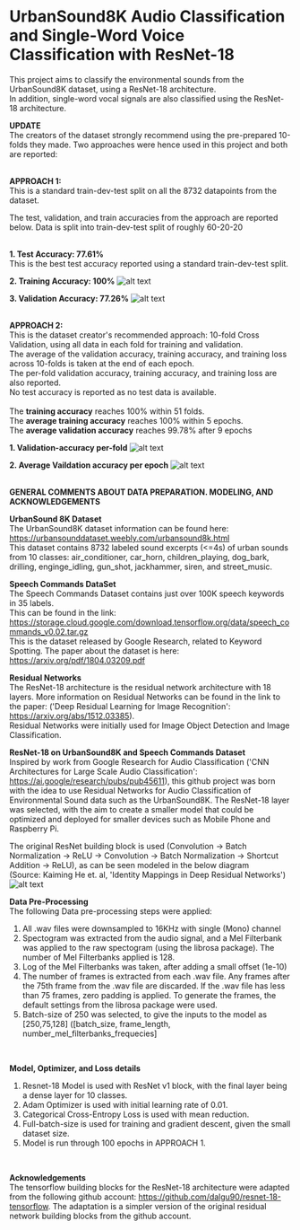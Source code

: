 # UrbanSound8K Audio Classification and Single-Word Voice Classification with ResNet-18

This project aims to classify the environmental sounds from the UrbanSound8K dataset, using a ResNet-18 architecture. <br />
In addition, single-word vocal signals are also classified using the ResNet-18 architecture. <br />

**UPDATE** <br/>
The creators of the dataset strongly recommend using the pre-prepared 10-folds they made. Two approaches were hence used in this project and both are reported:
<br/> <br/>


**APPROACH 1:** <br/>
This is a standard train-dev-test split on all the 8732 datapoints from the dataset.  <br />

The test, validation, and train accuracies from the approach are reported below. Data is split into train-dev-test split of roughly 60-20-20 <br/> <br />

**1. Test Accuracy: 77.61%** <br/>
This is the best test accuracy reported using a standard train-dev-test split. 
<br/>


**2. Training Accuracy: 100%**
![alt text](https://github.com/nitinvwaran/UrbanSound8K-audio-classification-with-ResNet/blob/master/misc/accuracy_resnet_18.PNG) <br />

**3. Validation Accuracy: 77.26%**
![alt text](https://github.com/nitinvwaran/UrbanSound8K-audio-classification-with-ResNet/blob/master/misc/accuracy_resnet_validation.PNG) <br /> <br />


**APPROACH 2:** <br/>
This is the dataset creator's recommended approach: 10-fold Cross Validation, using all data in each fold for training and validation.  <br />
The average of the validation accuracy, training accuracy, and training loss across 10-folds is taken at the end of each epoch. <br />
The per-fold validation accuracy, training accuracy, and training loss are also reported. <br/>
No test accuracy is reported as no test data is available.
<br /> <br />
The **training accuracy** reaches 100% within 51 folds. <br />
The **average training accuracy** reaches 100% within 5 epochs. <br />
The **average validation accuracy** reaches 99.78% after 9 epochs <br />

**1. Validation-accuracy per-fold**
![alt text](https://github.com/nitinvwaran/UrbanSound8K-audio-classification-with-ResNet/blob/master/misc/accuracy_valid_fold.PNG)
<br/>

**2. Average Vaildation accuracy per epoch**
![alt text](https://github.com/nitinvwaran/UrbanSound8K-audio-classification-with-ResNet/blob/master/misc/avg_valid_accuracy.PNG)
<br/> <br/>


**GENERAL COMMENTS ABOUT DATA PREPARATION. MODELING, AND ACKNOWLEDGEMENTS** <br/>


**UrbanSound 8K Dataset** <br />
The UrbanSound8K dataset information can be found here: https://urbansounddataset.weebly.com/urbansound8k.html <br />
This dataset contains 8732 labeled sound excerpts (<=4s) of urban sounds from 10 classes: air_conditioner, car_horn, children_playing, dog_bark, drilling, enginge_idling, gun_shot, jackhammer, siren, and street_music.

**Speech Commands DataSet** <br />
The Speech Commands Dataset contains just over 100K speech keywords in 35 labels. <br />
This can be found in the link: https://storage.cloud.google.com/download.tensorflow.org/data/speech_commands_v0.02.tar.gz <br />
This is the dataset released by Google Research, related to Keyword Spotting. The paper about the dataset is here: https://arxiv.org/pdf/1804.03209.pdf <br/> 

**Residual Networks** <br />
The ResNet-18 architecture is the residual network architecture with 18 layers. More information on Residual Networks can be found in the link to the paper:  ('Deep Residual Learning for Image Recognition': https://arxiv.org/abs/1512.03385). <br /> Residual Networks were initially used for Image Object Detection and Image Classification. 

**ResNet-18 on UrbanSound8K and Speech Commands Dataset** <br />
Inspired by work from Google Research for Audio Classification ('CNN Architectures for Large Scale Audio Classification': https://ai.google/research/pubs/pub45611), this github project was born with the idea to use Residual Networks for Audio Classification of Environmental Sound data such as the UrbanSound8K. The ResNet-18 layer was selected, with the aim to create a smaller model that could be optimized and deployed for smaller devices such as Mobile Phone and Raspberry Pi. 

The original ResNet building block is used (Convolution -> Batch Normalization -> ReLU -> Convolution -> Batch Normalization -> Shortcut Addition -> ReLU), as can be seen modeled in the below diagram <br /> (Source: Kaiming He et. al, 'Identity Mappings in Deep Residual Networks') <br />
![alt text](https://github.com/nitinvwaran/UrbanSound8K-audio-classification-with-ResNet/blob/master/misc/original_resnet_block.PNG)

**Data Pre-Processing** <br />
The following Data pre-processing steps were applied:
1. All .wav files were downsampled to 16KHz with single (Mono) channel
2. Spectogram was extracted from the audio signal, and a Mel Filterbank was applied to the raw spectogram (using the librosa package).
   The number of Mel Filterbanks applied is 128.
3. Log of the Mel Filterbanks was taken, after adding a small offset (1e-10)
4. The number of frames is extracted from each .wav file. Any frames after the 75th frame from the .wav file are discarded. If the .wav file has less than 75 frames, zero padding is applied. To generate the frames, the default settings from the librosa package were used.
5. Batch-size of 250 was selected, to give the inputs to the model as [250,75,128] ([batch_size, frame_length, number_mel_filterbanks_frequecies]

<br />

**Model, Optimizer, and Loss details**
1. Resnet-18 Model is used with ResNet v1 block, with the final layer being a dense layer for 10 classes.
2. Adam Optimizer is used with initial learning rate of 0.01.
3. Categorical Cross-Entropy Loss is used with mean reduction.
4. Full-batch-size is used for training and gradient descent, given the small dataset size. 
5. Model is run through 100 epochs in APPROACH 1.
<br />

**Acknowledgements** <br />
The tensorflow building blocks for the ResNet-18 architecture were adapted from the following github account: https://github.com/dalgu90/resnet-18-tensorflow. The adaptation is a simpler version of the original residual network building blocks from the github account.


